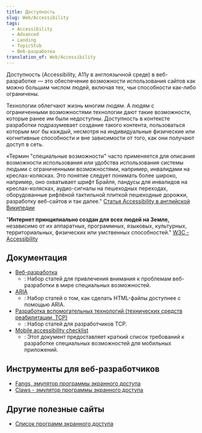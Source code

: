 ```yaml
---
title: Доступность
slug: Web/Accessibility
tags:
  - Accessibility
  - Advanced
  - Landing
  - TopicStub
  - Веб-разработка
translation_of: Web/Accessibility
---
```


Доступность (Accessibility, A11y в англоязычной среде) в веб-разработке — это обеспечение возможности использования сайтов как можно большим числом людей, включая тех, чьи способности как-либо ограничены.

Технологии облегчают жизнь многим людям. А людям с ограниченными возможностями технологии дают такие возможности, которые ранее им были недоступны. Доступность в контексте разработки подразумевает создание такого контента, пользоваться которым мог бы каждый, несмотря на индивидуальные физические или когнитивные способности и вне зависимости от того, как они получают доступ в сеть.

«Термин "специальные возможности" часто применяется для описания возможности использования или удобства использования системы людьми с ограниченными возможностями, например, инвалидами на креслах-колясках. Это понятие следует понимать более широко, например, оно охватывает шрифт Брайля, пандусы для инвалидов на креслах-колясках, аудио-сигналы на пешеходных переходах, оборудованные рифлёной тактильной плиткой пешеходные дорожки, разработку веб-сайтов и так далее." [Статья Accessibility в английской Википедии](http://en.wikipedia.org/wiki/Accessibility)

"**Интернет принципиально создан для всех людей на Земле,** независимо от их аппаратных, программных, языковых, культурных, территориальных, физических или умственных способностей." [W3C - Accessibility](http://www.w3.org/standards/webdesign/accessibility)

## Документация

- [Веб-разработка](/ru/docs/Accessibility/Web_Development)
  - : Набор статей для привлечения внимания к проблемам веб-разработки в мире специальных возможностей.
- [ARIA](/ru/docs/Accessibility/ARIA)
  - : Набор статей о том, как сделать HTML-файлы доступнее с помощью ARIA.
- [Разработка вспомогательных технологий (технических средств реабилитации, ТСР)](/ru/docs/Accessibility/AT_Development)
  - : Набор статей для разработчиков ТСР.
- [Mobile accessibility checklist](/ru/docs/Web/Accessibility/Mobile_accessibility_checklist)
  - : Этот документ предоставляет краткий список требований к разработке специальных возможностей для мобильных приложений.

## Инструменты для веб-разработчиков

- [Fangs, эмулятор программы экранного доступа](http://www.standards-schmandards.com/index.php?show/fangs)
- [Claws - эмулятор программы экранного доступа](https://addons.mozilla.org/ru/firefox/addon/claws/)

## Другие полезные сайты

- [Список программ экранного доступа](https://support.mozilla.org/kb/accessibility-features-firefox-make-firefox-and-we)

